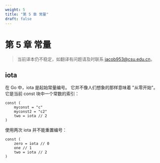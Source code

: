 ```yaml
---
weight: 5
title: "第 5 章 常量"
draft: false
---
```


# 第 5 章 常量

> 当前译本仍不稳定，如翻译有问题请及时联系 jacob953@csu.edu.cn。

## iota

在 Go 中，iota 是起始常量编号。 它并不像人们想象的那样意味着 "从零开始"。它是当前 const 块中一个常数的索引：

```Golang
const (
    myconst = "c"
    myconst2 = "c2"
    two = iota // 2
)
```

使用两次 iota 并不能重置编号：

```Golang
const (
    zero = iota // 0
    one // 1
    two = iota // 2
)
```
